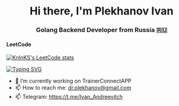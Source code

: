 
<h1 align="center">Hi there, I'm Plekhanov Ivan</a> 

<h3 align="center">Golang Backend Developer from Russia 🇷🇺</h3>


#### LeetCode
[![KnlnKS's LeetCode stats](https://leetcode-stats-six.vercel.app/api?username=PlekhanovIA&theme=dark)](https://github.com/KnlnKS/leetcode-stats)

[![Typing SVG](https://readme-typing-svg.herokuapp.com?color=%2336BCF7&lines=Golang+backend+developer)](https://git.io/typing-svg)

- 🔭 I’m currently working on TrainerConnectAPP
- 📫 How to reach me: dr.plekhanov@gmail.com
- 📫 Telegram: https://t.me/Ivan_Andreevitch
